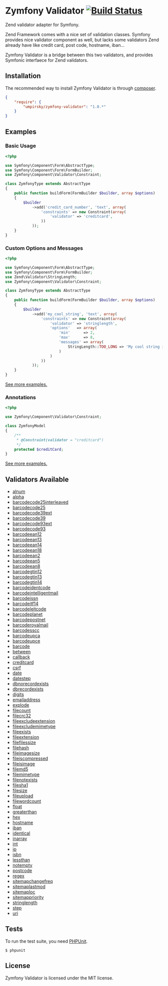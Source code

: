 Zymfony Validator [![Build Status](https://secure.travis-ci.org/umpirsky/zymfony-validator.png)](http://travis-ci.org/umpirsky/zymfony-validator)
=================

Zend validator adapter for Symfony.

Zend Framework comes with a nice set of validation classes. Symfony provides nice validator component as well, but lacks some validators Zend already have like credit card, post code, hostname, iban...

Zymfony Validator is a bridge between this two validators, and provides Symfonic interfaece for Zend validators.

## Installation

The recommended way to install Zymfony Validator is through
[composer](http://getcomposer.org).

```json
{
    "require": {
        "umpirsky/zymfony-validator": "1.0.*"
    }
}
```

## Examples

### Basic Usage

```php
<?php

use Symfony\Component\Form\AbstractType;
use Symfony\Component\Form\FormBuilder;
use Zymfony\Component\Validator\Constraint;

class ZymfonyType extends AbstractType
{
    public function buildForm(FormBuilder $builder, array $options)
    {
        $builder
            ->add('credit_card_number', 'text', array(
                'constraints' => new Constraint(array(
                    'validator' => 'creditcard',
                ))
            ));
    }
}
```

### Custom Options and Messages

```php
<?php

use Symfony\Component\Form\AbstractType;
use Symfony\Component\Form\FormBuilder;
use Zend\Validator\StringLength;
use Zymfony\Component\Validator\Constraint;

class ZymfonyType extends AbstractType
{
    public function buildForm(FormBuilder $builder, array $options)
    {
        $builder
            ->add('my_cool_string', 'text', array(
                'constraints' => new Constraint(array(
                    'validator' => 'stringlength',
                    'options'   => array(
                        'min'      => 2,
                        'max'      => 8,
                        'messages' => array(
                            StringLength::TOO_LONG => 'My cool string is more than %max% characters long.'
                        )
                    )
                ))
            ));
    }
}
```
[See more examples.](https://github.com/umpirsky/Silex-Kitchen-Edition/blob/zymfony-validator/src/controllers.php#L68)

### Annotations

```php
<?php

use Zymfony\Component\Validator\Constraint;

class ZymfonyModel
{
    /**
     * @Constraint(validator = "creditcard")
     */
    protected $creditCard;
}
```
[See more examples.](https://github.com/umpirsky/symfony-standard/blob/zymfony-validator/src/Acme/DemoBundle/Model/Contact.php)

## Validators Available

* [alnum](https://github.com/zendframework/zf2/tree/master/library/Zend/I18n/Validator/Alnum.php)
* [alpha](https://github.com/zendframework/zf2/tree/master/library/Zend/I18n/Validator/Alpha.php)
* [barcodecode25interleaved](https://github.com/zendframework/zf2/tree/master/library/Zend/Validator/Barcode/Code25interleaved.php)
* [barcodecode25](https://github.com/zendframework/zf2/tree/master/library/Zend/Validator/Barcode/Code25.php)
* [barcodecode39ext](https://github.com/zendframework/zf2/tree/master/library/Zend/Validator/Barcode/Code39ext.php)
* [barcodecode39](https://github.com/zendframework/zf2/tree/master/library/Zend/Validator/Barcode/Code39.php)
* [barcodecode93ext](https://github.com/zendframework/zf2/tree/master/library/Zend/Validator/Barcode/Code93ext.php)
* [barcodecode93](https://github.com/zendframework/zf2/tree/master/library/Zend/Validator/Barcode/Code93.php)
* [barcodeean12](https://github.com/zendframework/zf2/tree/master/library/Zend/Validator/Barcode/Ean12.php)
* [barcodeean13](https://github.com/zendframework/zf2/tree/master/library/Zend/Validator/Barcode/Ean13.php)
* [barcodeean14](https://github.com/zendframework/zf2/tree/master/library/Zend/Validator/Barcode/Ean14.php)
* [barcodeean18](https://github.com/zendframework/zf2/tree/master/library/Zend/Validator/Barcode/Ean18.php)
* [barcodeean2](https://github.com/zendframework/zf2/tree/master/library/Zend/Validator/Barcode/Ean2.php)
* [barcodeean5](https://github.com/zendframework/zf2/tree/master/library/Zend/Validator/Barcode/Ean5.php)
* [barcodeean8](https://github.com/zendframework/zf2/tree/master/library/Zend/Validator/Barcode/Ean8.php)
* [barcodegtin12](https://github.com/zendframework/zf2/tree/master/library/Zend/Validator/Barcode/Gtin12.php)
* [barcodegtin13](https://github.com/zendframework/zf2/tree/master/library/Zend/Validator/Barcode/Gtin13.php)
* [barcodegtin14](https://github.com/zendframework/zf2/tree/master/library/Zend/Validator/Barcode/Gtin14.php)
* [barcodeidentcode](https://github.com/zendframework/zf2/tree/master/library/Zend/Validator/Barcode/Identcode.php)
* [barcodeintelligentmail](https://github.com/zendframework/zf2/tree/master/library/Zend/Validator/Barcode/Intelligentmail.php)
* [barcodeissn](https://github.com/zendframework/zf2/tree/master/library/Zend/Validator/Barcode/Issn.php)
* [barcodeitf14](https://github.com/zendframework/zf2/tree/master/library/Zend/Validator/Barcode/Itf14.php)
* [barcodeleitcode](https://github.com/zendframework/zf2/tree/master/library/Zend/Validator/Barcode/Leitcode.php)
* [barcodeplanet](https://github.com/zendframework/zf2/tree/master/library/Zend/Validator/Barcode/Planet.php)
* [barcodepostnet](https://github.com/zendframework/zf2/tree/master/library/Zend/Validator/Barcode/Postnet.php)
* [barcoderoyalmail](https://github.com/zendframework/zf2/tree/master/library/Zend/Validator/Barcode/Royalmail.php)
* [barcodesscc](https://github.com/zendframework/zf2/tree/master/library/Zend/Validator/Barcode/Sscc.php)
* [barcodeupca](https://github.com/zendframework/zf2/tree/master/library/Zend/Validator/Barcode/Upca.php)
* [barcodeupce](https://github.com/zendframework/zf2/tree/master/library/Zend/Validator/Barcode/Upce.php)
* [barcode](https://github.com/zendframework/zf2/tree/master/library/Zend/Validator/Barcode.php)
* [between](https://github.com/zendframework/zf2/tree/master/library/Zend/Validator/Between.php)
* [callback](https://github.com/zendframework/zf2/tree/master/library/Zend/Validator/Callback.php)
* [creditcard](https://github.com/zendframework/zf2/tree/master/library/Zend/Validator/CreditCard.php)
* [csrf](https://github.com/zendframework/zf2/tree/master/library/Zend/Validator/Csrf.php)
* [date](https://github.com/zendframework/zf2/tree/master/library/Zend/Validator/Date.php)
* [datestep](https://github.com/zendframework/zf2/tree/master/library/Zend/Validator/DateStep.php)
* [dbnorecordexists](https://github.com/zendframework/zf2/tree/master/library/Zend/Validator/Db/NoRecordExists.php)
* [dbrecordexists](https://github.com/zendframework/zf2/tree/master/library/Zend/Validator/Db/RecordExists.php)
* [digits](https://github.com/zendframework/zf2/tree/master/library/Zend/Validator/Digits.php)
* [emailaddress](https://github.com/zendframework/zf2/tree/master/library/Zend/Validator/EmailAddress.php)
* [explode](https://github.com/zendframework/zf2/tree/master/library/Zend/Validator/Explode.php)
* [filecount](https://github.com/zendframework/zf2/tree/master/library/Zend/Validator/File/Count.php)
* [filecrc32](https://github.com/zendframework/zf2/tree/master/library/Zend/Validator/File/Crc32.php)
* [fileexcludeextension](https://github.com/zendframework/zf2/tree/master/library/Zend/Validator/File/ExcludeExtension.php)
* [fileexcludemimetype](https://github.com/zendframework/zf2/tree/master/library/Zend/Validator/File/ExcludeMimeType.php)
* [fileexists](https://github.com/zendframework/zf2/tree/master/library/Zend/Validator/File/Exists.php)
* [fileextension](https://github.com/zendframework/zf2/tree/master/library/Zend/Validator/File/Extension.php)
* [filefilessize](https://github.com/zendframework/zf2/tree/master/library/Zend/Validator/File/FilesSize.php)
* [filehash](https://github.com/zendframework/zf2/tree/master/library/Zend/Validator/File/Hash.php)
* [fileimagesize](https://github.com/zendframework/zf2/tree/master/library/Zend/Validator/File/ImageSize.php)
* [fileiscompressed](https://github.com/zendframework/zf2/tree/master/library/Zend/Validator/File/IsCompressed.php)
* [fileisimage](https://github.com/zendframework/zf2/tree/master/library/Zend/Validator/File/IsImage.php)
* [filemd5](https://github.com/zendframework/zf2/tree/master/library/Zend/Validator/File/Md5.php)
* [filemimetype](https://github.com/zendframework/zf2/tree/master/library/Zend/Validator/File/MimeType.php)
* [filenotexists](https://github.com/zendframework/zf2/tree/master/library/Zend/Validator/File/NotExists.php)
* [filesha1](https://github.com/zendframework/zf2/tree/master/library/Zend/Validator/File/Sha1.php)
* [filesize](https://github.com/zendframework/zf2/tree/master/library/Zend/Validator/File/Size.php)
* [fileupload](https://github.com/zendframework/zf2/tree/master/library/Zend/Validator/File/Upload.php)
* [filewordcount](https://github.com/zendframework/zf2/tree/master/library/Zend/Validator/File/WordCount.php)
* [float](https://github.com/zendframework/zf2/tree/master/library/Zend/I18n/Validator/Float.php)
* [greaterthan](https://github.com/zendframework/zf2/tree/master/library/Zend/Validator/GreaterThan.php)
* [hex](https://github.com/zendframework/zf2/tree/master/library/Zend/Validator/Hex.php)
* [hostname](https://github.com/zendframework/zf2/tree/master/library/Zend/Validator/Hostname.php)
* [iban](https://github.com/zendframework/zf2/tree/master/library/Zend/I18n/Validator/Iban.php)
* [identical](https://github.com/zendframework/zf2/tree/master/library/Zend/Validator/Identical.php)
* [inarray](https://github.com/zendframework/zf2/tree/master/library/Zend/Validator/InArray.php)
* [int](https://github.com/zendframework/zf2/tree/master/library/Zend/I18n/Validator/Int.php)
* [ip](https://github.com/zendframework/zf2/tree/master/library/Zend/Validator/Ip.php)
* [isbn](https://github.com/zendframework/zf2/tree/master/library/Zend/Validator/Isbn.php)
* [lessthan](https://github.com/zendframework/zf2/tree/master/library/Zend/Validator/LessThan.php)
* [notempty](https://github.com/zendframework/zf2/tree/master/library/Zend/Validator/NotEmpty.php)
* [postcode](https://github.com/zendframework/zf2/tree/master/library/Zend/I18n/Validator/PostCode.php)
* [regex](https://github.com/zendframework/zf2/tree/master/library/Zend/Validator/Regex.php)
* [sitemapchangefreq](https://github.com/zendframework/zf2/tree/master/library/Zend/Validator/Sitemap/Changefreq.php)
* [sitemaplastmod](https://github.com/zendframework/zf2/tree/master/library/Zend/Validator/Sitemap/Lastmod.php)
* [sitemaploc](https://github.com/zendframework/zf2/tree/master/library/Zend/Validator/Sitemap/Loc.php)
* [sitemappriority](https://github.com/zendframework/zf2/tree/master/library/Zend/Validator/Sitemap/Priority.php)
* [stringlength](https://github.com/zendframework/zf2/tree/master/library/Zend/Validator/StringLength.php)
* [step](https://github.com/zendframework/zf2/tree/master/library/Zend/Validator/Step.php)
* [uri](https://github.com/zendframework/zf2/tree/master/library/Zend/Validator/Uri.php)

## Tests

To run the test suite, you need [PHPUnit](https://github.com/sebastianbergmann/phpunit).

    $ phpunit

## License

Zymfony Validator is licensed under the MIT license.
